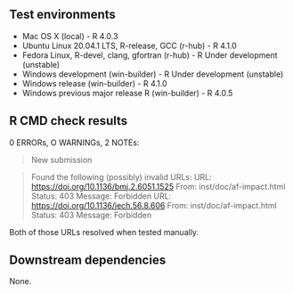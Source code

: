 ## Test environments

* Mac OS X (local) - R 4.0.3
* Ubuntu Linux 20.04.1 LTS, R-release, GCC (r-hub) - R 4.1.0
* Fedora Linux, R-devel, clang, gfortran (r-hub) - R Under development (unstable)
* Windows development (win-builder) - R Under development (unstable)
* Windows release (win-builder) - R 4.1.0
* Windows previous major release R (win-builder) - R 4.0.5

## R CMD check results

0 ERRORs, O WARNINGs, 2 NOTEs:

> New submission

> Found the following (possibly) invalid URLs:
  URL: https://doi.org/10.1136/bmj.2.6051.1525
    From: inst/doc/af-impact.html
    Status: 403
    Message: Forbidden
  URL: https://doi.org/10.1136/jech.56.8.606
    From: inst/doc/af-impact.html
    Status: 403
    Message: Forbidden

Both of those URLs resolved when tested manually.

## Downstream dependencies

None.

